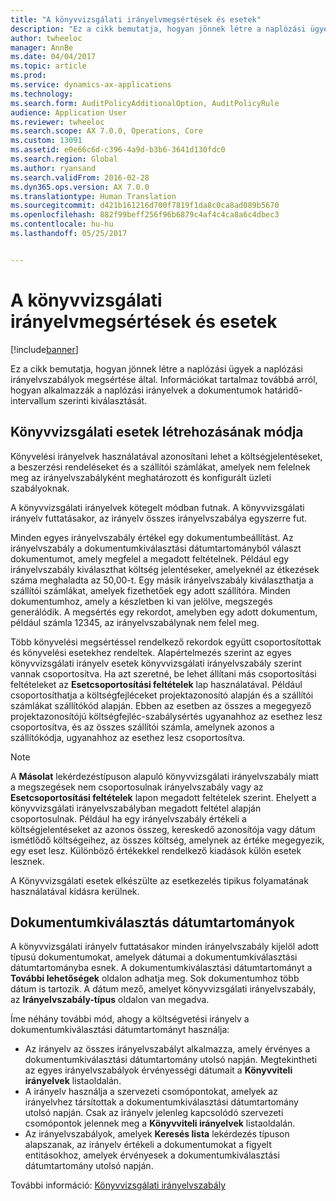 ```yaml
---
title: "A könyvvizsgálati irányelvmegsértések és esetek"
description: "Ez a cikk bemutatja, hogyan jönnek létre a naplózási ügyek a naplózási irányelvszabályok megsértése által. Információkat tartalmaz továbbá arról, hogyan alkalmazzák a naplózási irányelvek a dokumentumok határidő-intervallum szerinti kiválasztását."
author: twheeloc
manager: AnnBe
ms.date: 04/04/2017
ms.topic: article
ms.prod: 
ms.service: dynamics-ax-applications
ms.technology: 
ms.search.form: AuditPolicyAdditionalOption, AuditPolicyRule
audience: Application User
ms.reviewer: twheeloc
ms.search.scope: AX 7.0.0, Operations, Core
ms.custom: 13091
ms.assetid: e0e66c6d-c396-4a9d-b3b6-3641d130fdc0
ms.search.region: Global
ms.author: ryansand
ms.search.validFrom: 2016-02-28
ms.dyn365.ops.version: AX 7.0.0
ms.translationtype: Human Translation
ms.sourcegitcommit: d421b161216d700f7819f1da8c0ca8ad089b5670
ms.openlocfilehash: 882f99beff256f96b6879c4af4c4ca8a6c4dbec3
ms.contentlocale: hu-hu
ms.lasthandoff: 05/25/2017


---
```


# <a name="audit-policy-violations-and-cases"></a>A könyvvizsgálati irányelvmegsértések és esetek

[!include[banner](../includes/banner.md)]


Ez a cikk bemutatja, hogyan jönnek létre a naplózási ügyek a naplózási irányelvszabályok megsértése által. Információkat tartalmaz továbbá arról, hogyan alkalmazzák a naplózási irányelvek a dokumentumok határidő-intervallum szerinti kiválasztását.

<a name="how-audit-cases-are-generated"></a>Könyvvizsgálati esetek létrehozásának módja
-----------------------------

Könyvelési irányelvek használatával azonosítani lehet a költségjelentéseket, a beszerzési rendeléseket és a szállítói számlákat, amelyek nem felelnek meg az irányelvszabályként meghatározott és konfigurált üzleti szabályoknak. 

A könyvvizsgálati irányelvek kötegelt módban futnak. A könyvvizsgálati irányelv futtatásakor, az irányelv összes irányelvszabálya egyszerre fut.

Minden egyes irányelvszabály értékel egy dokumentumbeállítást. Az irányelvszabály a dokumentumkiválasztási dátumtartományból választ dokumentumot, amely megfelel a megadott feltételnek. Például egy irányelvszabály kiválaszthat költség jelentéseker, amelyeknél az étkezések száma meghaladta az 50,00-t. Egy másik irányelvszabály kiválaszthatja a szállítói számlákat, amelyek fizethetőek egy adott szállítóra. Minden dokumentumhoz, amely a készletben ki van jelölve, megszegés generálódik. A megsértés egy rekordot, amelyben egy adott dokumentum, például számla 12345, az irányelvszabálynak nem felel meg. 

Több könyvelési megsértéssel rendelkező rekordok együtt csoportosítottak és könyvelési esetekhez rendeltek. Alapértelmezés szerint az egyes könyvvizsgálati irányelv esetek könyvvizsgálati irányelvszabály szerint vannak csoportosítva. Ha azt szeretné, be lehet állítani más csoportosítási feltételeket az **Esetcsoportosítási feltételek** lap használatával. Például csoportosíthatja a költségfejléceket projektazonosító alapján és a szállítói számlákat szállítókód alapján. Ebben az esetben az összes a megegyező projektazonosítójú költségfejléc-szabálysértés ugyanahhoz az esethez lesz csoportosítva, és az összes szállítói számla, amelynek azonos a szállítókódja, ugyanahhoz az esethez lesz csoportosítva. 

> [!NOTE]
> A **Másolat** lekérdezéstípuson alapuló könyvvizsgálati irányelvszabály miatt a megszegések nem csoportosulnak irányelvszabály vagy az **Esetcsoportosítási feltételek** lapon megadott feltételek szerint. Ehelyett a könyvvizsgálati irányelvszabályban megadott feltétel alapján csoportosulnak. Például ha egy irányelvszabály értékeli a költségjelentéseket az azonos összeg, kereskedő azonosítója vagy dátum ismétlődő költségeihez, az összes költség, amelynek az értéke megegyezik, egy eset lesz. Különböző értékekkel rendelkező kiadások külön esetek lesznek.

A Könyvvizsgálati esetek elkészülte az esetkezelés tipikus folyamatának használatával kidásra kerülnek.

## <a name="document-selection-date-ranges"></a>Dokumentumkiválasztás dátumtartományok
A könyvvizsgálati irányelv futtatásakor minden irányelvszabály kijelöl adott típusú dokumentumokat, amelyek dátumai a dokumentumkiválasztási dátumtartományba esnek. A dokumentumkiválasztási dátumtartományt a **További lehetőségek** oldalon adhatja meg. Sok dokumentumhoz több dátum is tartozik. A dátum mező, amelyet könyvvizsgálati irányelvszabály, az **Irányelvszabály-típus** oldalon van megadva.

Íme néhány további mód, ahogy a költségvetési irányelv a dokumentumkiválasztási dátumtartományt használja:

-   Az irányelv az összes irányelvszabályt alkalmazza, amely érvényes a dokumentumkiválasztási dátumtartomány utolsó napján. Megtekintheti az egyes irányelvszabályok érvényességi dátumait a **Könyvviteli irányelvek** listaoldalán.
-   A irányelv használja a szervezeti csomópontokat, amelyek az irányelvhez társítottak a dokumentumkiválasztási dátumtartomány utolsó napján. Csak az irányelv jelenleg kapcsolódó szervezeti csomópontok jelennek meg a **Könyvviteli irányelvek** listaoldalán.
-   Az irányelvszabályok, amelyek **Keresés lista** lekérdezés típuson alapszanak, az irányelv értékeli a dokumentumokat a figyelt entitásokhoz, amelyek érvényesek a dokumentumkiválasztási dátumtartomány utolsó napján.


További információ: [Könyvvizsgálati irányelvszabály](audit-policy-rules.md)




